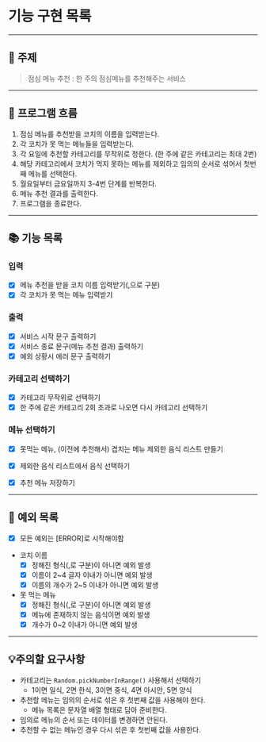 # 기능 구현 목록

---
## 📌 주제
> 점심 메뉴 추천 : 한 주의 점심메뉴를 추천해주는 서비스

---
## 📍 프로그램 흐름
1. 점심 메뉴를 추천받을 코치의 이름을 입력받는다.
2. 각 코치가 못 먹는 메뉴들을 입력받는다. 
3. 각 요일에 추천할 카테고리를 무작위로 정한다. (한 주에 같은 카테고리는 최대 2번)
4. 해당 카테고리에서 코치가 먹지 못하는 메뉴를 제외하고 임의의 순서로 섞어서 첫번째 메뉴를 선택한다.
5. 월요일부터 금요일까지 3-4번 단계를 반복한다.
6. 메뉴 추천 결과를 출력한다. 
7. 프로그램을 종료한다.

---
## 📚 기능 목록

### 입력 
- [x] 메뉴 추천을 받을 코치 이름 입력받기(,으로 구분)
- [x] 각 코치가 못 먹는 메뉴 입력받기

### 출력 
- [x] 서비스 시작 문구 출력하기 
- [x] 서비스 종료 문구(메뉴 추천 결과) 출력하기 
- [x] 예외 상황시 에러 문구 출력하기

### 카테고리 선택하기
- [x] 카테고리 무작위로 선택하기 
- [x] 한 주에 같은 카테고리 2회 초과로 나오면 다시 카테고리 선택하기

### 메뉴 선택하기 
- [x] 못먹는 메뉴, (이전에 추천해서) 겹치는 메뉴 제외한 음식 리스트 만들기 
- [x] 제외한 음식 리스트에서 음식 선택하기 
- [x] 추천 메뉴 저장하기


---
## 📒 예외 목록
- [x] 모든 예외는 [ERROR]로 시작해야함

- 코치 이름 
  - [x] 정해진 형식(,로 구분)이 아니면 예외 발생 
  - [x] 이름이 2~4 글자 이내가 아니면 예외 발생 
  - [x] 이름의 개수가 2~5 이내가 아니면 예외 발생 

- 못 먹는 메뉴 
  - [x] 정해진 형식(,로 구분)이 아니면 예외 발생
  - [x] 메뉴에 존재하지 않는 음식이면 예외 발생 
  - [x] 개수가 0~2 이내가 아니면 예외 발생

---
## 💡주의할 요구사항
- 카테고리는 `Random.pickNumberInRange()` 사용해서 선택하기 
  - 1이면 일식, 2면 한식, 3이면 중식, 4면 아시안, 5면 양식
- 추천할 메뉴는 임의의 순서로 섞은 후 첫번째 값을 사용해야 한다.
  - 메뉴 목록은 문자열 배열 형태로 담아 준비한다.
- 임의로 메뉴의 순서 또는 데이터를 변경하면 안된다. 
- 추천할 수 없는 메뉴인 경우 다시 섞은 후 첫번째 값을 사용한다.